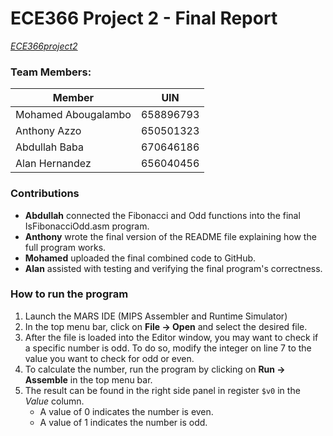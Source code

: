 # ECE366 Project 2 - Final Report

[*ECE366project2*](https://github.com/AzzoAnthony/ECE366project2)

### Team Members:

| Member | UIN |
| --- | --- |
| Mohamed Abougalambo | 658896793 |
| Anthony Azzo | 650501323 |
| Abdullah Baba | 670646186 |
| Alan Hernandez | 656040456 |

### Contributions
- **Abdullah** connected the Fibonacci and Odd functions into the final IsFibonacciOdd.asm program.
- **Anthony** wrote the final version of the README file explaining how the full program works.
- **Mohamed** uploaded the final combined code to GitHub.
- **Alan** assisted with testing and verifying the final program's correctness.

### How to run the program
1. Launch the MARS IDE (MIPS Assembler and Runtime Simulator)
2. In the top menu bar, click on **File -> Open** and select the desired file.
3. After the file is loaded into the Editor window, you may want to check if a specific number is odd. To do so, modify the integer on line 7 to the value you want to check for odd or even.
4. To calculate the number, run the program by clicking on **Run -> Assemble** in the top menu bar.
5. The result can be found in the right side panel in register `$v0` in the *Value* column.
    - A value of 0 indicates the number is even.
    - A value of 1 indicates the number is odd.
